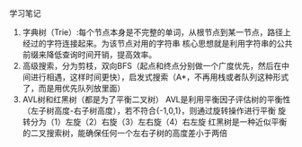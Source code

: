 学习笔记
1. 字典树（Trie）:每个节点本身是不完整的单词，从根节点到某一节点，路径上经过的字符连接起来。为该节点对用的字符串
核心思想就是利用字符串的公共前缀来降低查询时间开销，提高效率。
2. 高级搜索，分为剪枝，双向BFS（起点和终点分别做一个广度优先，然后在中间进行相遇，这样时间更快），启发式搜索（A*，不再用栈或者队列这种形式了，而是用优先队列放里面）
3. AVL树和红黑树（都是为了平衡二叉树）
AVL是利用平衡因子评估树的平衡性（左子树高度-右子树高度），若不符合{-1,0,1}，则通过旋转操作进行平衡
旋转分为（1）左旋（2）右旋（3）左右旋（4）右左旋
红黑树是一种近似平衡的二叉搜索树，能确保任何一个左右子树的高度差小于两倍
